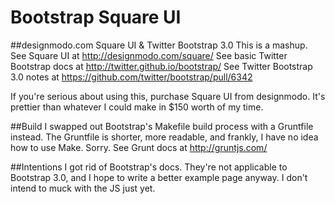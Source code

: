 Bootstrap Square UI
========================

##designmodo.com Square UI & Twitter Bootstrap 3.0
This is a mashup.
See Square UI at http://designmodo.com/square/
See basic Twitter Bootstrap docs at http://twitter.github.io/bootstrap/
See Twitter Bootstrap 3.0 notes at https://github.com/twitter/bootstrap/pull/6342

If you're serious about using this, purchase Square UI from designmodo. It's prettier than whatever I could make in $150 worth of my time.

##Build
I swapped out Bootstrap's Makefile build process with a Gruntfile instead. The Gruntfile is shorter, more readable, and frankly, I have no idea how to use Make. Sorry.
See Grunt docs at http://gruntjs.com/

##Intentions
I got rid of Bootstrap's docs. They're not applicable to Bootstrap 3.0, and I hope to write a better example page anyway.
I don't intend to muck with the JS just yet.
